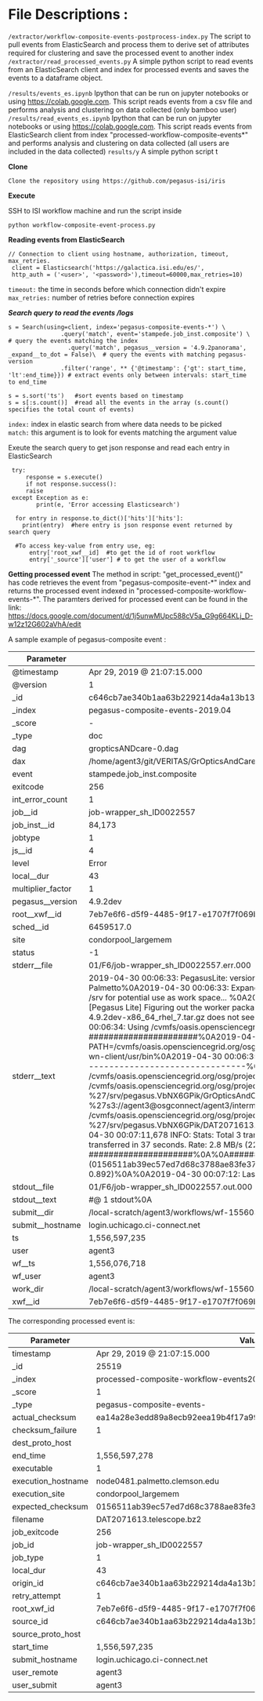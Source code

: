 

# File Descriptions :
```/extractor/workflow-composite-events-postprocess-index.py``` The script to pull events from ElasticSearch and process them to derive set of attributes required for clustering and save the processed event to another index
```/extractor/read_processed_events.py``` A simple python script to read events from an ElasticSearch client and index for processed events and saves the events to a dataframe object.

```/results/events_es.ipynb```  Ipython that can be run on jupyter notebooks or using <https://colab.google.com>. This script reads events from a csv file and performs analysis and clustering on data collected (only bamboo user)
```/results/read_events_es.ipynb```   Ipython that can be run on jupyter notebooks or using <https://colab.google.com>. This script reads events from ElasticSearch client from index "processed-workflow-composite-events*" and performs analysis and clustering on data collected (all users are included in the data collected)
```results/y```  A simple python script t

**Clone**

```
Clone the repository using https://github.com/pegasus-isi/iris
```

**Execute**

SSH to ISI workflow machine and run the script inside
```
python workflow-composite-event-process.py
```

**Reading events from ElasticSearch**

```
// Connection to client using hostname, authorization, timeout, max_retries. 
 client = Elasticsearch('https://galactica.isi.edu/es/', 
 http_auth = ('<user>', '<password>'),timeout=60000,max_retries=10)
```

```timeout:``` the time in seconds before which connection didn't expire\
```max_retries:``` number of retries before connection expires


***Search query to read the events /logs***
```
s = Search(using=client, index='pegasus-composite-events-*') \
               .query('match', event='stampede.job_inst.composite') \  # query the events matching the index
	             .query('match', pegasus__version = '4.9.2panorama', _expand__to_dot = False)\  # query the events with matching pegasus-version
               .filter('range', ** {'@timestamp': {'gt': start_time, 'lt':end_time}}) # extract events only between intervals: start_time to end_time

s = s.sort('ts')   #sort events based on timestamp
s = s[:s.count()]  #read all the events in the array (s.count() specifies the total count of events)
```

```index:``` index in elastic search from where data needs to be picked\
```match:``` this argument is to look for events matching the argument value

Exeute the search query to get json response and read each entry in ElasticSearch
```
 try:
     response = s.execute()
     if not response.success():
     raise
 except Exception as e:
        print(e, 'Error accessing Elasticsearch')
        
  for entry in response.to_dict()['hits']['hits']: 
    print(entry)  #here entry is json response event returned by search query
 
  #To access key-value from entry use, eg:
      entry['root_xwf__id]  #to get the id of root workflow
      entry['_source']['user'] # to get the user of a workflow
 ```

**Getting processed event**
The method in script: "get_processed_event()" has code retrieves the event from "pegasus-composite-event-\*" index and returns the processed event indexed in "processed-composite-workflow-events-\*". The paramters derived for processed event
can be found in the link:
<https://docs.google.com/document/d/1j5unwMUpc588cV5a_G9g664KLj_D-w12z12G602aVhA/edit>

A sample example of pegasus-composite event :

| Parameter| Value|
| ---------- | ------ |
| @timestamp |  Apr 29, 2019 @ 21:07:15.000 |
| @version   |		1                  | 
| \_id       |  c646cb7ae340b1aa63b229214da4a13b13d75f1e
| \_index    |  pegasus-composite-events-2019.04
| \_score    |	 - 
| \_type     |  doc
| dag	     |  gropticsANDcare-0.dag
| dax	     |  /home/agent3/git/VERITAS/GrOpticsAndCareCombined/dax.xml
| event	     | stampede.job_inst.composite
| exitcode   | 256
| int_error_count | 1 |
| job__id |job-wrapper_sh_ID0022557 |
|job_inst__id | 84,173 |
| jobtype | 1
| js__id  | 	4
| level |	Error
| local__dur |	43
| multiplier_factor | 1
| pegasus__version | 4.9.2dev
| root__xwf__id	| 7eb7e6f6-d5f9-4485-9f17-e1707f7f069b
| sched__id	| 6459517.0
| site	| condorpool_largemem
| status	| -1
stderr__file |	01/F6/job-wrapper_sh_ID0022557.err.000
stderr__text |	2019-04-30 00:06:33: PegasusLite: version 4.9.2dev%0A2019-04-30 00:06:33: Executing on host node0481.palmetto.clemson.edu OSG_SITE_NAME=osg-ce GLIDEIN_Site=Clemson GLIDEIN_ResourceName=Clemson-Palmetto%0A2019-04-30 00:06:33: Expanded $S3CFG_staging to /srv/s3cfg%0A%0A########################[Pegasus Lite] Setting up workdir ########################%0A2019-04-30 00:06:33: Checking /srv for potential use as work space... %0A2019-04-30 00:06:33:   Workdir is /srv/pegasus.VbNX6GPik - 20G available%0A2019-04-30 00:06:33: Changing cwd to /srv/pegasus.VbNX6GPik%0A%0A##############[Pegasus Lite] Figuring out the worker package to use ##############%0A2019-04-30 00:06:33: The job contained a Pegasus worker package%0A2019-04-30 00:06:34: Warning: worker package pegasus-worker-4.9.2dev-x86_64_rhel_7.tar.gz does not seem to match the system x86_64_rhel_6%0A2019-04-30 00:06:34: Warning: Pegasus binaries in /usr/bin do not match Pegasus version used for current workflow%0A2019-04-30 00:06:34: Using /cvmfs/oasis.opensciencegrid.org/osg/projects/pegasus/worker/4.9.2dev/x86_64_rhel_6 as worker package%0A%0A###################### Staging in input data and executables ######################%0A2019-04-30 00:06:35,064    INFO:  Reading URL pairs from stdin%0A2019-04-30 00:06:35,067    INFO:  3 transfers loaded%0A2019-04-30 00:06:35,067    INFO:  PATH=/cvmfs/oasis.opensciencegrid.org/osg/projects/pegasus/worker/4.9.2dev/x86_64_rhel_6/bin:/cvmfs/oasis.opensciencegrid.org/osg/modules/lua/bin:/bin:/sbin:/usr/bin:/usr/sbin:/usr/local/bin:/usr/local/sbin:/software/osg-wn-client/usr/bin%0A2019-04-30 00:06:35,067    INFO:  LD_LIBRARY_PATH=/host-libs:/software/osg-wn-client/usr/lib%0A2019-04-30 00:06:35,184    INFO:  --------------------------------------------------------------------------------%0A2019-04-30 00:06:35,184    INFO:  Starting transfers - attempt 1%0A2019-04-30 00:06:37,188    INFO:  Tool found: pegasus-s3   Version: N/A   Path: /cvmfs/oasis.opensciencegrid.org/osg/projects/pegasus/worker/4.9.2dev/x86_64_rhel_6/bin/pegasus-s3%0A2019-04-30 00:06:37,188    INFO:  /cvmfs/oasis.opensciencegrid.org/osg/projects/pegasus/worker/4.9.2dev/x86_64_rhel_6/bin/pegasus-s3 get %27s3://agent3@osgconnect/agent3/intermediate/wf-1556036485/00/00/GrOpticsAndCare.tar.gz%27 %27/srv/pegasus.VbNX6GPik/GrOpticsAndCare.tar.gz%27%0A2019-04-30 00:06:39,628    INFO:  /cvmfs/oasis.opensciencegrid.org/osg/projects/pegasus/worker/4.9.2dev/x86_64_rhel_6/bin/pegasus-s3 get %27s3://agent3@osgconnect/agent3/intermediate/wf-1556036485/00/00/job-wrapper.sh%27 %27/srv/pegasus.VbNX6GPik/job-wrapper.sh%27%0A2019-04-30 00:06:40,208    INFO:  /cvmfs/oasis.opensciencegrid.org/osg/projects/pegasus/worker/4.9.2dev/x86_64_rhel_6/bin/pegasus-s3 get %27s3://agent3@osgconnect/agent3/intermediate/wf-1556036485/01/F6/DAT2071613.telescope.bz2%27 %27/srv/pegasus.VbNX6GPik/DAT2071613.telescope.bz2%27%0A2019-04-30 00:07:11,677    INFO:  --------------------------------------------------------------------------------%0A2019-04-30 00:07:11,678    INFO:  Stats: Total 3 transfers, 102.9 MB transferred in 37 seconds. Rate: 2.8 MB/s (22.5 Mb/s)%0A2019-04-30 00:07:11,678    INFO:         Between sites staging->condorpool_largemem : 3 transfers, 102.9 MB transferred in 37 seconds. Rate: 2.8 MB/s (22.5 Mb/s)%0A2019-04-30 00:07:11,678    INFO:  All transfers completed successfully.%0A%0A##################### Setting the xbit for executables staged #####################%0A%0A##################### Checking file integrity for input files #####################%0AIntegrity check: DAT2071613.telescope.bz2: Expected checksum (0156511ab39ec57ed7d68c3788ae83fe37bc8c485ef6a85dc1e2b4cb33ca1686) does not match the calculated checksum (ea14a28e3edd89a8ecb92eea19b4f17a99d2bf7dd2a831e7d935234fda4c1589) (timing: 0.892)%0A%0A2019-04-30 00:07:12: Last command exited with 1%0A2019-04-30 00:07:12: /srv/pegasus.VbNX6GPik cleaned up%0APegasusLite: exitcode 1%0A
| stdout__file |	01/F6/job-wrapper_sh_ID0022557.out.000
| stdout__text	| #@ 1 stdout%0A
| submit__dir	| /local-scratch/agent3/workflows/wf-1556036485
| submit__hostname |	login.uchicago.ci-connect.net
| ts	| 1,556,597,235
| user	| agent3
| wf__ts	| 1,556,076,718
| wf_user	| agent3
| work_dir	| /local-scratch/agent3/workflows/wf-1556036485
| xwf__id	| 7eb7e6f6-d5f9-4485-9f17-e1707f7f069b

The corresponding processed event is: 

|Parameter| Value|
|---------| ---- |
|timestamp| Apr 29, 2019 @ 21:07:15.000
| \_id|25519
|\_index |	processed-composite-workflow-events2019.04.30
|\_score |	1
|\_type |	pegasus-composite-events-
| actual_checksum| ea14a28e3edd89a8ecb92eea19b4f17a99d2bf7dd2a831e7d935234fda4c1589
|checksum_failure |	1
|dest_proto_host |	
| end_time | 1,556,597,278
| executable |	1
| execution_hostname |	node0481.palmetto.clemson.edu
| execution_site  | 	condorpool_largemem
| expected_checksum  |	0156511ab39ec57ed7d68c3788ae83fe37bc8c485ef6a85dc1e2b4cb33ca1686
| filename |	DAT2071613.telescope.bz2
| job_exitcode | 256
| job_id |	job-wrapper_sh_ID0022557
| job_type | 1
| local_dur|	43
|  origin_id |	c646cb7ae340b1aa63b229214da4a13b13d75f1e
|  retry_attempt | 1
| root_xwf_id	| 7eb7e6f6-d5f9-4485-9f17-e1707f7f069b
|  source_id	| c646cb7ae340b1aa63b229214da4a13b13d75f1e
|  source_proto_host |	
|  start_time	| 1,556,597,235
| submit_hostname | login.uchicago.ci-connect.net
| user_remote	| agent3
|  user_submit	| agent3
```
